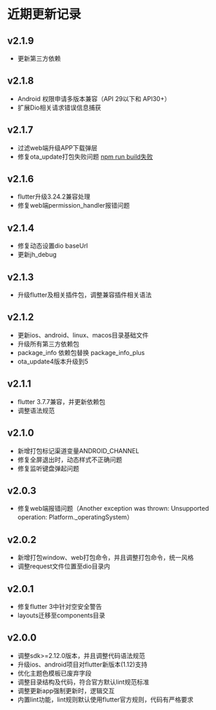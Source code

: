 # 近期更新记录

## v2.1.9

* 更新第三方依赖

## v2.1.8

* Android 权限申请多版本兼容（API 29以下和 API30+）
* 扩展Dio相关请求错误信息捕获

## v2.1.7

* 过滤web端升级APP下载弹层
* 修复ota_update打包失败问题 [npm run build失败](https://github.com/tec8297729/flutter_flexible/issues/17)

## v2.1.6

* flutter升级3.24.2兼容处理
* 修复web端permission_handler报错问题

## v2.1.4

* 修复动态设置dio baseUrl
* 更新jh_debug

## v2.1.3

* 升级flutter及相关插件包，调整兼容插件相关语法

## v2.1.2

* 更新ios、android、linux、macos目录基础文件
* 升级所有第三方依赖包
* package_info 依赖包替换 package_info_plus
* ota_update4版本升级到5

## v2.1.1

* flutter 3.7.7兼容，并更新依赖包
* 调整语法规范

## v2.1.0

* 新增打包标记渠道变量ANDROID_CHANNEL
* 修复全屏退出时，动态样式不正确问题
* 修复监听键盘弹起问题

## v2.0.3

* 修复web端报错问题（Another exception was thrown: Unsupported operation: Platform._operatingSystem）

## v2.0.2

* 新增打包window、web打包命令，并且调整打包命令，统一风格
* 调整request文件位置至dio目录内

## v2.0.1

* 修复flutter 3中针对空安全警告
* layouts迁移至components目录

## v2.0.0

* 调整sdk>=2.12.0版本，并且调整代码语法规范
* 升级ios、android项目对flutter新版本(1.12)支持
* 优化主题色模板已废弃字段
* 调整目录结构及代码，符合官方默认lint规范标准
* 调整更新app强制更新时，逻辑交互
* 内置lint功能，lint规则默认使用flutter官方规则，代码有严格要求
